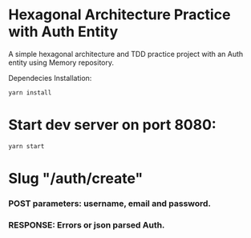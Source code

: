 # Hexagonal Architecture Practice with Auth Entity

A simple hexagonal architecture and TDD practice project with an Auth entity using Memory repository.

Dependecies Installation:

```bash
yarn install
```

# Start dev server on port 8080:

```bash
yarn start
```

# Slug "/auth/create"
### POST parameters: username, email and password.
### RESPONSE: Errors or json parsed Auth.
